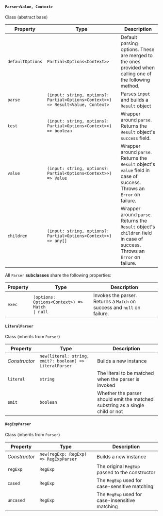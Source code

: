 #### `Parser<Value, Context>`

Class (abstract base)

| Property         | Type                                                         | Description                                                  |
| ---------------- | ------------------------------------------------------------ | ------------------------------------------------------------ |
| `defaultOptions` | `Partial<Options<Context>>`                             | Default parsing options. These are merged to the ones provided when calling one of the following method. |
| `parse`          | `(input: string, options?: Partial<Options<Context>>) => Result<Value, Context>` | Parses `input` and builds a `Result` object                  |
| `test`           | `(input: string, options?: Partial<Options<Context>>) => boolean` | Wrapper around `parse`. Returns the `Result` object's `success` field. |
| `value`          | `(input: string, options?: Partial<Options<Context>>) => Value` | Wrapper around `parse`. Returns the `Result` object's `value` field in case of success. Throws an `Error` on failure. |
| `children`       | `(input: string, options?: Partial<Options<Context>>) => any[]` | Wrapper around `parse`. Returns the `Result` object's `children` field in case of success. Throws an `Error` on failure. |

All `Parser` **subclasses** share the following properties:

| Property | Type                                                         | Description                                                  |
| -------- | ------------------------------------------------------------ | ------------------------------------------------------------ |
| `exec`   | <code>(options: Options&lt;Context&gt;) => Match &vert; null</code> | Invokes the parser. Returns a `Match` on success and `null` on failure. |

#### `LiteralParser`

Class (inherits from `Parser`)

| Property      | Type                                                    | Description                                                  |
| ------------- | ------------------------------------------------------- | ------------------------------------------------------------ |
| *Constructor* | `new(literal: string, emit?: boolean) => LiteralParser` | Builds a new instance                                        |
| `literal`     | `string`                                                | The literal to be matched when the parser is invoked         |
| `emit`        | `boolean`                                               | Whether the parser should emit the matched substring as a single child or not |

#### `RegExpParser`

Class (inherits from `Parser`)

| Property      | Type                                  | Description                                     |
| ------------- | ------------------------------------- | ----------------------------------------------- |
| *Constructor* | `new(regExp: RegExp) => RegExpParser` | Builds a new instance                           |
| `regExp`      | `RegExp`                              | The original `RegExp` passed to the constructor |
| `cased`       | `RegExp`                              | The `RegExp` used for case-sensitive matching   |
| `uncased`     | `RegExp`                              | The `RegExp` used for case-insensitive matching |
